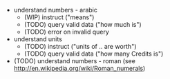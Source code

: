 * understand numbers - arabic
    * (WIP) instruct ("means")
    * (TODO) query valid data ("how much is")
    * (TODO) error on invalid query
* understand units
    * (TODO) instruct ("units of .. are worth")
    * (TODO) query valid data ("how many Credits is")
* (TODO) understand numbers - roman (see http://en.wikipedia.org/wiki/Roman_numerals)